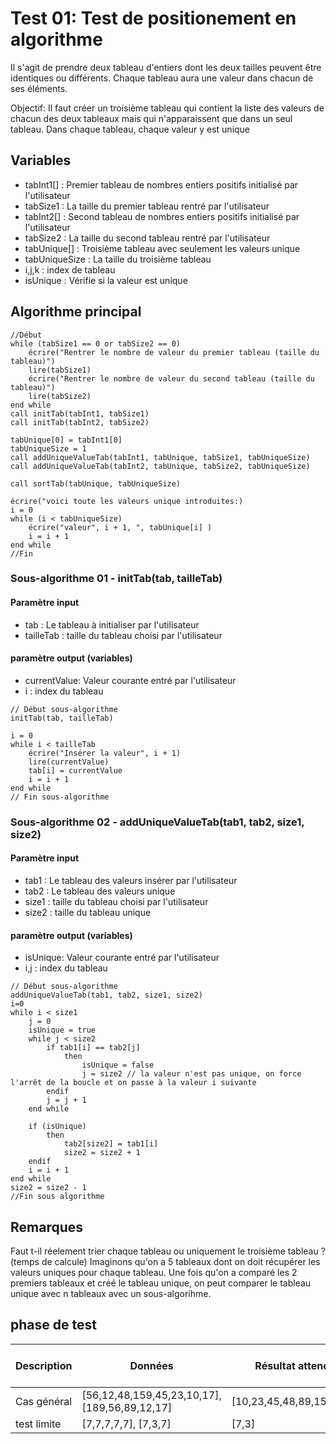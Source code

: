 # Test 01: Test de positionement en algorithme

Il s'agit de prendre deux tableau d'entiers dont les deux tailles peuvent être identiques ou différents.
Chaque tableau aura une valeur dans chacun de ses éléments.

Objectif: Il faut créer un troisième tableau qui contient la liste des valeurs de chacun des deux tableaux mais qui n'apparaissent que dans un seul tableau. Dans chaque tableau, chaque valeur y est unique

## Variables

- tabInt1[] : Premier tableau de nombres entiers positifs initialisé par l'utilisateur
- tabSize1 : La taille du premier tableau rentré par l'utilisateur
- tabInt2[] : Second tableau de nombres entiers positifs initialisé par l'utilisateur
- tabSize2 : La taille du second tableau rentré par l'utilisateur
- tabUnique[] : Troisième tableau avec seulement les valeurs unique
- tabUniqueSize : La taille du troisième tableau
- i,j,k : index de tableau
- isUnique : Vérifie si la valeur est unique

## Algorithme principal

```
//Début
while (tabSize1 == 0 or tabSize2 == 0)
    écrire("Rentrer le nombre de valeur du premier tableau (taille du tableau)")
    lire(tabSize1)
    écrire("Rentrer le nombre de valeur du second tableau (taille du tableau)")
    lire(tabSize2)
end while
call initTab(tabInt1, tabSize1)
call initTab(tabInt2, tabSize2)

tabUnique[0] = tabInt1[0]
tabUniqueSize = 1
call addUniqueValueTab(tabInt1, tabUnique, tabSize1, tabUniqueSize)
call addUniqueValueTab(tabInt2, tabUnique, tabSize2, tabUniqueSize)

call sortTab(tabUnique, tabUniqueSize)

écrire("voici toute les valeurs unique introduites:)
i = 0
while (i < tabUniqueSize)
    écrire("valeur", i + 1, ", tabUnique[i] )
    i = i + 1
end while
//Fin
```

### Sous-algorithme 01 - initTab(tab, tailleTab)

#### Paramètre input

- tab : Le tableau à initialiser par l'utilisateur
- tailleTab : taille du tableau choisi par l'utilisateur

#### paramètre output (variables)

- currentValue: Valeur courante entré par l'utilisateur
- i : index du tableau

```
// Début sous-algorithme
initTab(tab, tailleTab)

i = 0
while i < tailleTab
    écrire("Insérer la valeur", i + 1)
    lire(currentValue)
    tab[i] = currentValue
    i = i + 1
end while
// Fin sous-algorithme
```

### Sous-algorithme 02 - addUniqueValueTab(tab1, tab2, size1, size2)

#### Paramètre input

- tab1 : Le tableau des valeurs insérer par l'utilisateur
- tab2 : Le tableau des valeurs unique
- size1 : taille du tableau choisi par l'utilisateur
- size2 : taille du tableau unique

#### paramètre output (variables)

- isUnique: Valeur courante entré par l'utilisateur
- i,j : index du tableau

```
// Début sous-algorithme
addUniqueValueTab(tab1, tab2, size1, size2)
i=0
while i < size1
    j = 0
    isUnique = true
    while j < size2
        if tab1[i] == tab2[j]
            then
                isUnique = false
                j = size2 // la valeur n'est pas unique, on force l'arrêt de la boucle et on passe à la valeur i suivante
        endif
        j = j + 1
    end while

    if (isUnique)
        then
            tab2[size2] = tab1[i]
            size2 = size2 + 1
    endif
    i = i + 1
end while
size2 = size2 - 1
//Fin sous algorithme
```

## Remarques

Faut t-il réelement trier chaque tableau ou uniquement le troisième tableau ? (temps de calcule)
Imaginons qu'on a 5 tableaux dont on doit récupérer les valeurs uniques pour chaque tableau. Une fois qu'on a comparé les 2 premiers tableaux et créé le tableau unique, on peut comparer le tableau unique avec n tableaux avec un sous-algorihme.

## phase de test

| Description | Données                                       | Résultat attendu         | Résultat obtenu          | Status du test |
| ----------- | --------------------------------------------- | ------------------------ | ------------------------ | -------------- |
| Cas général | [56,12,48,159,45,23,10,17], [189,56,89,12,17] | [10,23,45,48,89,159,189] | [10,23,45,48,89,159,189] | ok             |
| test limite | [7,7,7,7,7], [7,3,7]                          | [7,3]                    | [7,3]                    | ok             |
